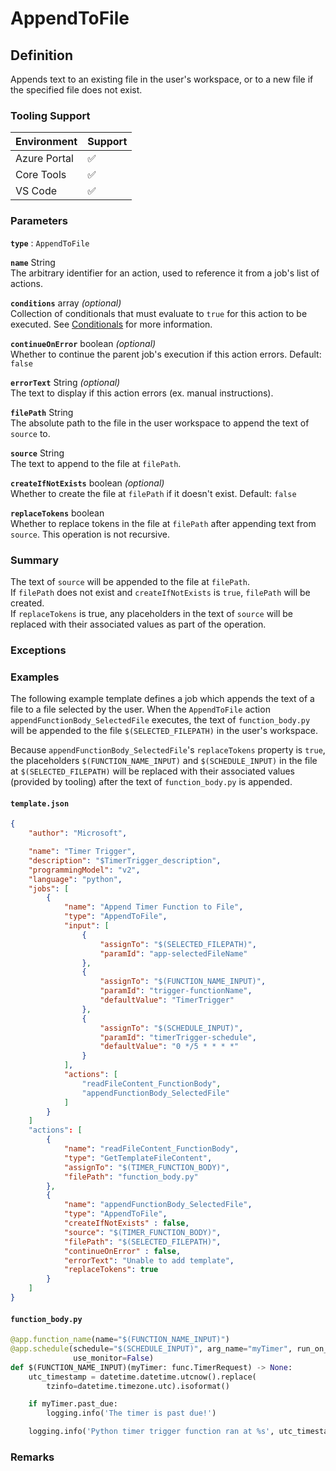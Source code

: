 # AppendToFile

## Definition

Appends text to an existing file in the user's workspace, or to a new file if the specified file does not exist.

### Tooling Support

| Environment  | Support |
| ------------ | ------- |
| Azure Portal | :white_check_mark: |
| Core Tools   | :white_check_mark: |
| VS Code      | :white_check_mark: |

### Parameters

**`type`** : `AppendToFile`

<!-- vvv Common Parameters vvv -->
**`name`** String  
The arbitrary identifier for an action, used to reference it from a job's list of actions.

**`conditions`** array _(optional)_  
Collection of conditionals that must evaluate to `true` for this action to be executed. See [Conditionals](../conditionals.md) for more information.

**`continueOnError`** boolean _(optional)_  
Whether to continue the parent job's execution if this action errors. Default: `false`

**`errorText`** String _(optional)_  
The text to display if this action errors (ex. manual instructions).
<!-- ^^^ Common Parameters ^^^ -->

**`filePath`** String  
The absolute path to the file in the user workspace to append the text of `source` to.

**`source`** String  
The text to append to the file at `filePath`.

**`createIfNotExists`** boolean _(optional)_  
Whether to create the file at `filePath` if it doesn't exist. Default: `false`

**`replaceTokens`** boolean  
Whether to replace tokens in the file at `filePath` after appending text from `source`. This operation is not recursive.

### Summary

The text of `source` will be appended to the file at `filePath`.  
If `filePath` does not exist and `createIfNotExists` is `true`, `filePath` will be created.  
If `replaceTokens` is true, any placeholders in the text of `source` will be replaced with their associated values as part of the operation.

### Exceptions

### Examples

The following example template defines a job which appends the text of a file to a file selected by the user. When the `AppendToFile` action
`appendFunctionBody_SelectedFile` executes, the text of `function_body.py` will be appended to the file `$(SELECTED_FILEPATH)` in the user's workspace.

Because `appendFunctionBody_SelectedFile`'s `replaceTokens` property is `true`, the placeholders `$(FUNCTION_NAME_INPUT)` and `$(SCHEDULE_INPUT)` in
the file at `$(SELECTED_FILEPATH)` will be replaced with their associated values (provided by tooling) after the text of `function_body.py` is appended.

#### `template.json`

```json
{
    "author": "Microsoft",

    "name": "Timer Trigger",
    "description": "$TimerTrigger_description",
    "programmingModel": "v2",
    "language": "python",
    "jobs": [
        {
            "name": "Append Timer Function to File",
            "type": "AppendToFile",
            "input": [
                {
                    "assignTo": "$(SELECTED_FILEPATH)",
                    "paramId": "app-selectedFileName"
                },
                {
                    "assignTo": "$(FUNCTION_NAME_INPUT)",
                    "paramId": "trigger-functionName",
                    "defaultValue": "TimerTrigger"
                },                    
                {
                    "assignTo": "$(SCHEDULE_INPUT)",
                    "paramId": "timerTrigger-schedule",
                    "defaultValue": "0 */5 * * * *"
                }
            ],
            "actions": [
                "readFileContent_FunctionBody",
                "appendFunctionBody_SelectedFile"
            ]
        }
    ]
    "actions": [
        {
            "name": "readFileContent_FunctionBody",
            "type": "GetTemplateFileContent",
            "assignTo": "$(TIMER_FUNCTION_BODY)",
            "filePath": "function_body.py"
        },
        {
            "name": "appendFunctionBody_SelectedFile",
            "type": "AppendToFile",
            "createIfNotExists" : false,
            "source": "$(TIMER_FUNCTION_BODY)",
            "filePath": "$(SELECTED_FILEPATH)",
            "continueOnError" : false,
            "errorText": "Unable to add template",
            "replaceTokens": true
        }
    ]
}
```

#### `function_body.py`

```python
@app.function_name(name="$(FUNCTION_NAME_INPUT)")
@app.schedule(schedule="$(SCHEDULE_INPUT)", arg_name="myTimer", run_on_startup=True,
              use_monitor=False) 
def $(FUNCTION_NAME_INPUT)(myTimer: func.TimerRequest) -> None:
    utc_timestamp = datetime.datetime.utcnow().replace(
        tzinfo=datetime.timezone.utc).isoformat()

    if myTimer.past_due:
        logging.info('The timer is past due!')

    logging.info('Python timer trigger function ran at %s', utc_timestamp)
```

### Remarks
